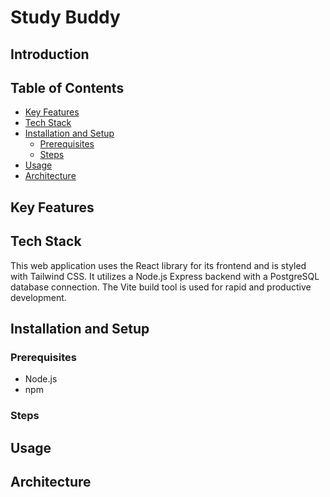 # Study Buddy

## Introduction

## Table of Contents
- [Key Features](#key-features)
- [Tech Stack](#tech-stack)
- [Installation and Setup](#installation-and-setup)
  - [Prerequisites](#prerequisites)
  - [Steps](#steps)
- [Usage](#usage)
- [Architecture](#architecture)

## Key Features

## Tech Stack
This web application uses the React library for its frontend and is styled with Tailwind CSS. It utilizes a Node.js Express backend with a PostgreSQL database connection. The Vite build tool is used for rapid and productive development.

## Installation and Setup
### Prerequisites
- Node.js
- npm 

### Steps

## Usage

## Architecture